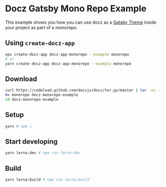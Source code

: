 # Docz Gatsby Mono Repo Example

This example shows you how you can use docz as a [Gatsby Theme](https://www.gatsbyjs.org/blog/2018-11-11-introducing-gatsby-themes/) inside your project as part of a monorepo.


## Using `create-docz-app`

```sh
npx create-docz-app docz-app-monorepo --example monorepo
# or
yarn create docz-app docz-app-monorepo --example monorepo
```

## Download

```sh
curl https://codeload.github.com/doczjs/docz/tar.gz/master | tar -xz --strip=2 docz-master/examples/monorepo
mv monorepo docz-monorepo-example
cd docz-monorepo-example
```

## Setup

```sh
yarn # npm i
```

## Start developing

```sh
yarn lerna:dev # npm run lerna:dev
```

## Build

```sh
yarn lerna:build # npm run lerna:build
```
